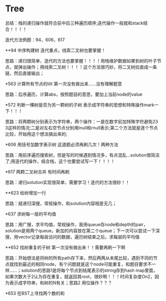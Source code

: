 # Tree

总结：栈的递归操作就符合前中后三种遍历顺序;迭代操作一般就和stack结合！！！！

迭代方法例题：94，606，617

**94 中序构建树 迭代重点，线索二叉树也要掌握！

思路：递归很简单，迭代的方法也要掌握！！！！用栈维护数据如果到树的叶子节点，就弹出操作；用线索二叉树！！！！这个方法很巧妙，将二叉树拉直成一条链，然后直接输出；

*563 计算所有节点的tilt 第一次没有做出来……没有理解题意 

思路：后序遍历，计算abs，按照题目的意思，要加上当前node的value

*572 判断一棵树是否为另一颗树的子树 表示成字符串的思想和特殊操作mark一下！！！

思路：将两颗树分别表示为字符串，两个操作：一是在数字前加特殊字符避免23 3这样的情况;二是对左右空节点分别用lnull和rnull表示;第二个方法就是逐个节点比较，开始用这个想法搞出来的;

*606 用括号加数字表示树 这道题必须再刷几次！两种方法

思路：用前序遍历搜索树，但是写的时候遇到情况多，有点混乱…solution很简洁了;用迭代的操作，结合栈，这个也要尝试写一下！！！！

*617 两颗二叉树合并 有时间再刷

思路：递归solution实现很简单，需要学习！迭代的方法很妙！！

**623 给树增加一行 

思路：就递归深搜，常规操作，和solution内容相差无几；

*637 求树每一层的平均值

思路：用广搜，求平均值，常规操作，我用queue存node和depth的pair，solution是用两个queue，新加的内容放在第二个queue；下一次可以尝试一下深搜，用vector记录每层访问的数据，遍历树结束之后，求每层的平均值

**652 找树重复的子树 第一次没有做出来！！需要再刷一下啊

思路：开始想法是将树的所有path存下来，然后两两从末尾比较，遇到不同的节点就找到最近的相同node，有个问题就是这个node可能重复，和题目要求不一样……；solution的思路1是将每个节点到结尾表示的string存到hash map里面，如果次数大于2认为存在重复，就返回其root，很妙啊！！！时间复杂度On2，因为表示成字符串，和树的N有关；思路2 用位操作？？？

*653 在BST上寻找两个数的和
